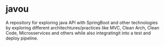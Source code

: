 # javou
A repository for exploring java API with SpringBoot and other technologies by exploring different architechtures/practices like MVC, Clean Arch, Clean Code, Microsservices 
and others while also integratingit into a test and deploy pipeline.
